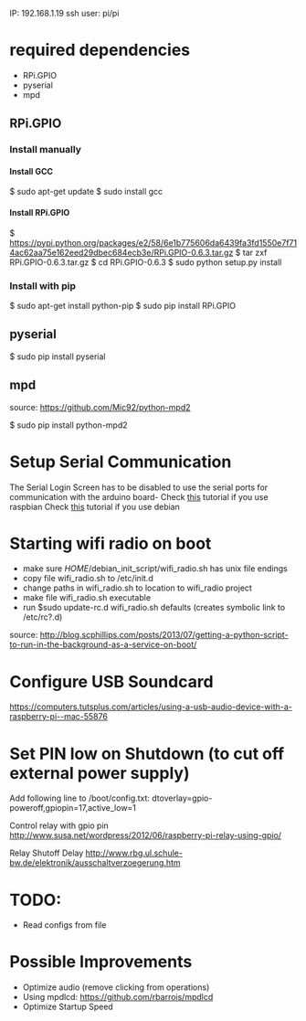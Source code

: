 IP: 192.168.1.19
ssh user: pi/pi

# required dependencies 

- RPi.GPIO
- pyserial
- mpd

## RPi.GPIO

### Install manually
#### Install GCC
$ sudo apt-get update
$ sudo install gcc

#### Install RPi.GPIO
$ https://pypi.python.org/packages/e2/58/6e1b775606da6439fa3fd1550e7f714ac62aa75e162eed29dbec684ecb3e/RPi.GPIO-0.6.3.tar.gz
$ tar zxf RPi.GPIO-0.6.3.tar.gz
$ cd RPi.GPIO-0.6.3
$ sudo python setup.py install

### Install with pip
$ sudo apt-get install python-pip 
$ sudo pip install RPi.GPIO

## pyserial
$ sudo pip install pyserial

## mpd
source: https://github.com/Mic92/python-mpd2

$ sudo pip install python-mpd2

# Setup Serial Communication
The Serial Login Screen has to be disabled to use the serial ports for communication with the arduino board-
Check [this](http://www.instructables.com/id/Read-and-write-from-serial-port-with-Raspberry-Pi/) tutorial if you use raspbian
Check [this](http://www.hobbytronics.co.uk/raspberry-pi-serial-port) tutorial if you use debian

# Starting wifi radio on boot
- make sure $HOME$/debian_init_script/wifi_radio.sh has unix file endings 
- copy file  wifi_radio.sh to /etc/init.d
- change paths in wifi_radio.sh to location to wifi_radio project
- make file wifi_radio.sh executable
- run $sudo update-rc.d wifi_radio.sh defaults (creates symbolic link to /etc/rc?.d)

source: http://blog.scphillips.com/posts/2013/07/getting-a-python-script-to-run-in-the-background-as-a-service-on-boot/

# Configure USB Soundcard
https://computers.tutsplus.com/articles/using-a-usb-audio-device-with-a-raspberry-pi--mac-55876

# Set PIN low on Shutdown (to cut off external power supply)
Add following line to /boot/config.txt:
dtoverlay=gpio-poweroff,gpiopin=17,active_low=1

Control relay with gpio pin
http://www.susa.net/wordpress/2012/06/raspberry-pi-relay-using-gpio/

Relay Shutoff Delay
http://www.rbg.ul.schule-bw.de/elektronik/ausschaltverzoegerung.htm

# TODO:
* Read configs from file

# Possible Improvements
* Optimize audio (remove clicking from operations)
* Using mpdlcd: https://github.com/rbarrois/mpdlcd
* Optimize Startup Speed